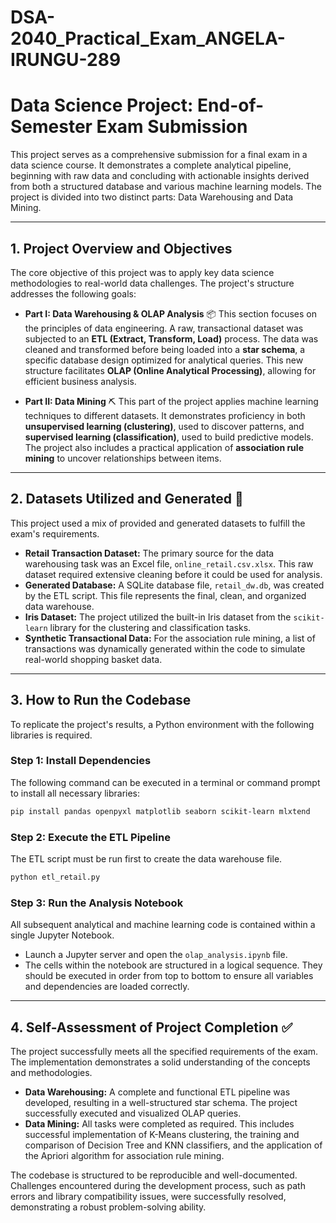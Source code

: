 # DSA-2040_Practical_Exam_ANGELA-IRUNGU-289
# Data Science Project: End-of-Semester Exam Submission 

This project serves as a comprehensive submission for a final exam in a data science course. It demonstrates a complete analytical pipeline, beginning with raw data and concluding with actionable insights derived from both a structured database and various machine learning models. The project is divided into two distinct parts: Data Warehousing and Data Mining.

-----

## 1\. Project Overview and Objectives 

The core objective of this project was to apply key data science methodologies to real-world data challenges. The project's structure addresses the following goals:

  * **Part I: Data Warehousing & OLAP Analysis** 📦
    This section focuses on the principles of data engineering. A raw, transactional dataset was subjected to an **ETL (Extract, Transform, Load)** process. The data was cleaned and transformed before being loaded into a **star schema**, a specific database design optimized for analytical queries. This new structure facilitates **OLAP (Online Analytical Processing)**, allowing for efficient business analysis.

  * **Part II: Data Mining** ⛏️
    This part of the project applies machine learning techniques to different datasets. It demonstrates proficiency in both **unsupervised learning (clustering)**, used to discover patterns, and **supervised learning (classification)**, used to build predictive models. The project also includes a practical application of **association rule mining** to uncover relationships between items.

-----

## 2\. Datasets Utilized and Generated 📂

This project used a mix of provided and generated datasets to fulfill the exam's requirements.

  * **Retail Transaction Dataset:** The primary source for the data warehousing task was an Excel file, `online_retail.csv.xlsx`. This raw dataset required extensive cleaning before it could be used for analysis.
  * **Generated Database:** A SQLite database file, `retail_dw.db`, was created by the ETL script. This file represents the final, clean, and organized data warehouse.
  * **Iris Dataset:** The project utilized the built-in Iris dataset from the `scikit-learn` library for the clustering and classification tasks.
  * **Synthetic Transactional Data:** For the association rule mining, a list of transactions was dynamically generated within the code to simulate real-world shopping basket data.

-----

## 3\. How to Run the Codebase 

To replicate the project's results, a Python environment with the following libraries is required.

### Step 1: Install Dependencies

The following command can be executed in a terminal or command prompt to install all necessary libraries:

```bash
pip install pandas openpyxl matplotlib seaborn scikit-learn mlxtend
```

### Step 2: Execute the ETL Pipeline

The ETL script must be run first to create the data warehouse file.

```bash
python etl_retail.py
```

### Step 3: Run the Analysis Notebook

All subsequent analytical and machine learning code is contained within a single Jupyter Notebook.

  * Launch a Jupyter server and open the `olap_analysis.ipynb` file.
  * The cells within the notebook are structured in a logical sequence. They should be executed in order from top to bottom to ensure all variables and dependencies are loaded correctly.

-----

## 4\. Self-Assessment of Project Completion ✅

The project successfully meets all the specified requirements of the exam. The implementation demonstrates a solid understanding of the concepts and methodologies.

  * **Data Warehousing:** A complete and functional ETL pipeline was developed, resulting in a well-structured star schema. The project successfully executed and visualized OLAP queries.
  * **Data Mining:** All tasks were completed as required. This includes successful implementation of K-Means clustering, the training and comparison of Decision Tree and KNN classifiers, and the application of the Apriori algorithm for association rule mining.

The codebase is structured to be reproducible and well-documented. Challenges encountered during the development process, such as path errors and library compatibility issues, were successfully resolved, demonstrating a robust problem-solving ability.
